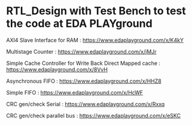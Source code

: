 # RTL_Design with Test Bench to test the code at EDA PLAYground

AXI4 Slave Interface for RAM : https://www.edaplayground.com/x/K4kY

Multistage Counter : https://www.edaplayground.com/x/jMJr

Simple Cache Controller for Write Back Direct Mapped cache : https://www.edaplayground.com/x/8VvH

Asynchronous FIFO : https://www.edaplayground.com/x/HHZ8

Simple FIFO : https://www.edaplayground.com/x/HcWF

CRC gen/check Serial : https://www.edaplayground.com/x/Rxxq

CRC gen/check parallel bus : https://www.edaplayground.com/x/eSKC
